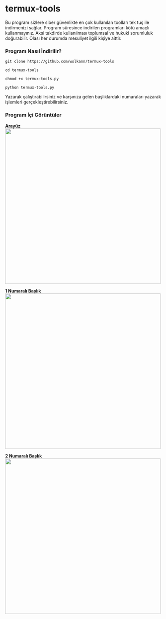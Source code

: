 # termux-tools
Bu program sizlere siber güvenlikte en çok kullanılan toolları tek tuş ile indirmenizi sağlar. Program süresince indirilen programları kötü amaçlı kullanmayınız. Aksi takdirde kullanılması toplumsal ve hukuki sorumluluk doğurabilir. Olası her durumda mesuliyet ilgili kişiye aittir.

### Program Nasıl İndirilir?

`git clone https://github.com/wolkann/termux-tools`

`cd termux-tools`

`chmod +x termux-tools.py`

`python termux-tools.py`

Yazarak çalıştırabilirsiniz ve karşınıza gelen başlıklardaki numaraları yazarak işlemleri gerçekleştirebilirsiniz. 

### Program İçi Görüntüler
**Arayüz**
<img src="https://github.com/wolkann/termux-tools/blob/main/aray%C3%BCz.jpg" width="500" height="500">

**1 Numaralı Başlık**
<img src="https://github.com/wolkann/termux-tools/blob/main/1.jpeg" width="500" height="500">

**2 Numaralı Başlık**
<img src="https://github.com/wolkann/termux-tools/blob/main/2.jpeg" width="500" height="500">
